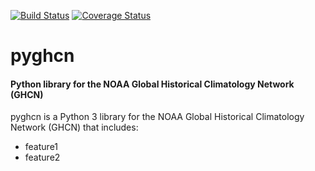 [![Build Status](https://travis-ci.org/mjbommar/pyghcn.svg?branch=master)](https://travis-ci.org/mjbommar/pyghcn) [![Coverage Status](https://coveralls.io/repos/github/mjbommar/pyghcn/badge.svg)](https://coveralls.io/github/mjbommar/pyghcn)

# pyghcn
#### Python library for the NOAA Global Historical Climatology Network (GHCN)

pyghcn is a Python 3 library for the NOAA Global Historical Climatology Network (GHCN) that includes:
 * feature1
 * feature2
